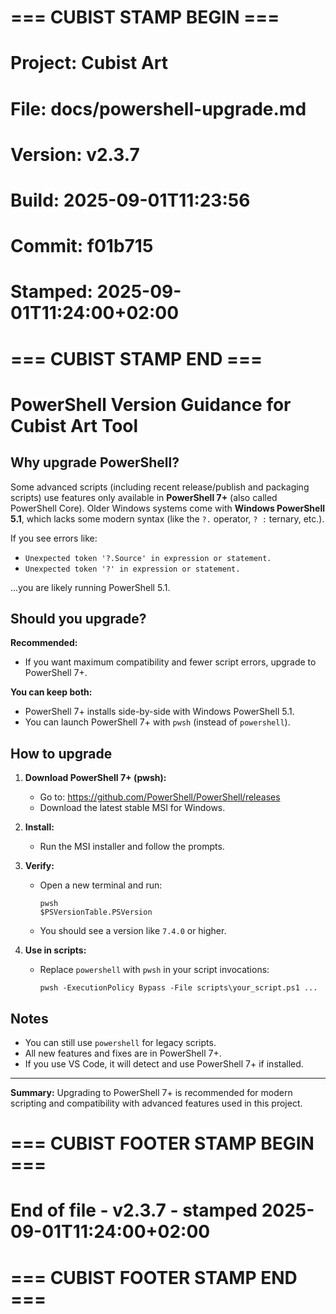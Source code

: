 # === CUBIST STAMP BEGIN ===
# Project: Cubist Art
# File: docs/powershell-upgrade.md
# Version: v2.3.7
# Build: 2025-09-01T11:23:56
# Commit: f01b715
# Stamped: 2025-09-01T11:24:00+02:00
# === CUBIST STAMP END ===
# PowerShell Version Guidance for Cubist Art Tool

## Why upgrade PowerShell?

Some advanced scripts (including recent release/publish and packaging scripts) use features only available in **PowerShell 7+** (also called PowerShell Core).
Older Windows systems come with **Windows PowerShell 5.1**, which lacks some modern syntax (like the `?.` operator, `? :` ternary, etc.).

If you see errors like:
- `Unexpected token '?.Source' in expression or statement.`
- `Unexpected token '?' in expression or statement.`

...you are likely running PowerShell 5.1.

## Should you upgrade?

**Recommended:**
- If you want maximum compatibility and fewer script errors, upgrade to PowerShell 7+.

**You can keep both:**
- PowerShell 7+ installs side-by-side with Windows PowerShell 5.1.
- You can launch PowerShell 7+ with `pwsh` (instead of `powershell`).

## How to upgrade

1. **Download PowerShell 7+ (pwsh):**
   - Go to: https://github.com/PowerShell/PowerShell/releases
   - Download the latest stable MSI for Windows.

2. **Install:**
   - Run the MSI installer and follow the prompts.

3. **Verify:**
   - Open a new terminal and run:
     ```
     pwsh
     $PSVersionTable.PSVersion
     ```
   - You should see a version like `7.4.0` or higher.

4. **Use in scripts:**
   - Replace `powershell` with `pwsh` in your script invocations:
     ```
     pwsh -ExecutionPolicy Bypass -File scripts\your_script.ps1 ...
     ```

## Notes

- You can still use `powershell` for legacy scripts.
- All new features and fixes are in PowerShell 7+.
- If you use VS Code, it will detect and use PowerShell 7+ if installed.

---

**Summary:**
Upgrading to PowerShell 7+ is recommended for modern scripting and compatibility with advanced features used in this project.


# === CUBIST FOOTER STAMP BEGIN ===
# End of file - v2.3.7 - stamped 2025-09-01T11:24:00+02:00
# === CUBIST FOOTER STAMP END ===
